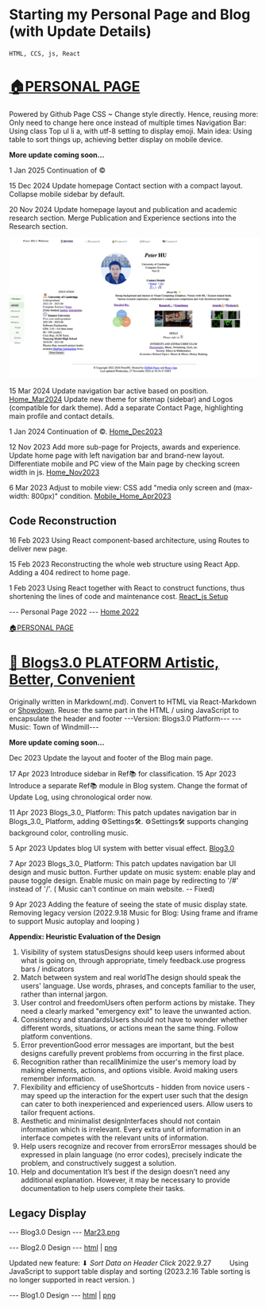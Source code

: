 # Starting my Personal Page and Blog (with Update Details)

    HTML, CCS, js, React

# [🏠PERSONAL PAGE](/#)

Powered by Github Page
CSS ~ Change style directly. Hence, reusing more: Only need to change here once instead of multiple times
Navigation Bar: Using class Top ul li a, with utf-8 setting to display emoji.
Main idea: Using table to sort things up, achieving better display on mobile device.

**More update coming soon...**

1 Jan 2025 Continuation of ©

15 Dec 2024
Update homepage Contact section with a compact layout. 
Collapse mobile sidebar by default.

20 Nov 2024
Update homepage layout and publication and academic research section.
Merge Publication and Experience sections into the Research section.

![Home_Nov2024](asset/photo/Assignment/5/Home_Nov2024.png "Home Page v2 Nov 24")

15 Mar 2024
Update navigation bar active based on position. [Home_Mar2024](asset/photo/Assignment/5/Home_Mar2024.png "Home Page v2 Mar 24")
Update new theme for sitemap (sidebar) and Logos (compatible for dark theme).
Add a separate Contact Page, highlighting main profile and contact details.

1 Jan 2024
Continuation of ©.
[Home_Dec2023](asset/photo/Assignment/5/Home_Dec2023.png "Home Page v2 Dec 23")

12 Nov 2023
Add more sub-page for Projects, awards and experience.
Update home page with left navigation bar and brand-new layout.
Differentiate mobile and PC view of the Main page by checking screen width in js.
[Home_Nov2023](asset/photo/Assignment/5/Home_Nov2023.png "Home Page v2 Nov 23")

6 Mar 2023
Adjust to mobile view: CSS add "media only screen and (max-width: 800px)" condition.
[Mobile_Home_Apr2023](asset/photo/Assignment/5/Mobile_Home_Apr2023.png "Mobile View of Home Page")

Code Reconstruction
-------------------

16 Feb 2023
Using React component-based architecture, using Routes to deliver new page.

15 Feb 2023
Reconstructing the whole web structure using React App.
Adding a 404 redirect to home page.

1 Feb 2023
Using React together with React to construct functions, thus shortening the lines of code and maintenance cost.
[React_js Setup](asset/photo/Assignment/5/React_js.png "React_js")

\--- Personal Page 2022 ---
[Home 2022](asset/photo/Assignment/5/page.png "Personal Page 2022")

[🏠PERSONAL PAGE](/#)

# [📝 Blogs3.0 PLATFORM Artistic, Better, Convenient](/#/Blog_Sorting)

Originally written in Markdown(.md).
Convert to HTML via React-Markdown or [Showdown](https://showdownjs.com/).
Reuse: the same part in the HTML / using JavaScript to encapsulate the header and footer
\---Version: Blogs3.0 Platform---
\---Music: Town of Windmill---

**More update coming soon...**

Dec 2023
Update the layout and footer of the Blog main page.

17 Apr 2023
Introduce sidebar in Ref📚 for classification.
15 Apr 2023
Introduce a separate Ref📚 module in Blog system.
Change the format of Update Log, using chronological order now.

11 Apr 2023
Blogs_3.0_ Platform: This patch updates navigation bar in Blogs_3.0_ Platform, adding ⚙️Settings🛠️.
⚙️Settings🛠️ supports changing background color, controlling music.

5 Apr 2023
Updates blog UI system with better visual effect.
[Blog3.0](asset/photo/Assignment/5/blog3.0.png "Blog3.0")

7 Apr 2023
Blogs_3.0_ Platform: This patch updates navigation bar UI design and music button.
Further update on music system: enable play and pause toggle design.
Enable music on main page by redirecting to '/#' instead of '/'. ( Music can't continue on main website. -- Fixed)

9 Apr 2023
Adding the feature of seeing the state of music display state.
Removing legacy version (2022.9.18 Music for Blog: Using frame and iframe to support Music autoplay and looping )

**Appendix: Heuristic Evaluation of the Design**

1. Visibility of system statusDesigns should keep users informed about what is going on, through appropriate, timely feedback.use progress bars / indicators
2. Match between system and real worldThe design should speak the users' language. Use words, phrases, and concepts familiar to the user, rather than internal jargon.
3. User control and freedomUsers often perform actions by mistake. They need a clearly marked "emergency exit" to leave the unwanted action.
4. Consistency and standardsUsers should not have to wonder whether different words, situations, or actions mean the same thing. Follow platform conventions.
5. Error preventionGood error messages are important, but the best designs carefully prevent problems from occurring in the first place.
6. Recognition rather than recallMinimize the user's memory load by making elements, actions, and options visible. Avoid making users remember information.
7. Flexibility and efficiency of useShortcuts - hidden from novice users - may speed up the interaction for the expert user such that the design can cater to both inexperienced and experienced users. Allow users to tailor frequent actions.
8. Aesthetic and minimalist designInterfaces should not contain information which is irrelevant. Every extra unit of information in an interface competes with the relevant units of information.
9. Help users recognize and recover from errorsError messages should be expressed in plain language (no error codes), precisely indicate the problem, and constructively suggest a solution.
10. Help and documentation
    It’s best if the design doesn’t need any additional explanation. However, it may be necessary to provide documentation to help users complete their tasks.

## Legacy Display

\--- Blog3.0 Design --- [Mar23.png](asset/photo/Assignment/5/BlogMar23.png "Blog3.0_Mar23")

\--- Blog2.0 Design --- [html](/asset/blog/blog_directory_Storting.html) | [png](asset/photo/Assignment/5/blog2.0.png "Blog2.0")

Updated new feature: ⬇ _Sort Data on Header Click_
2022.9.27
      Using JavaScript to support table display and sorting
(2023.2.16 Table sorting is no longer supported in react version. )

\--- Blog1.0 Design --- [html](/asset/blog/blog_directory.html) | [png](asset/photo/Assignment/5/blog.png "Blog1.0")
